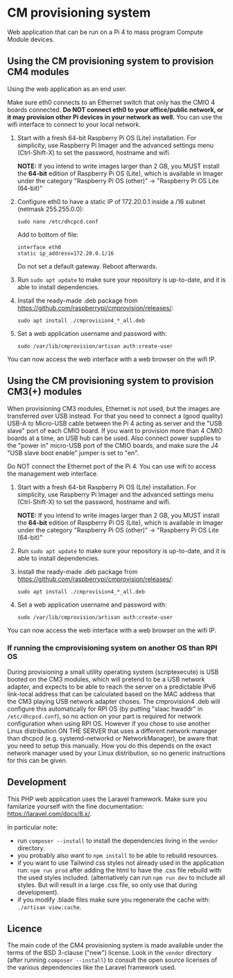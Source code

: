 # CM provisioning system #

Web application that can be run on a Pi 4 to mass program Compute Module devices.


## Using the CM provisioning system to provision CM4 modules ##

Using the web application as an end user.

Make sure eth0 connects to an Ethernet switch that only has the CMIO 4 boards connected. **Do NOT connect eth0 to your office/public network, or it may provision other Pi devices in your network as well.** You can use the wifi interface to connect to your local network.

1. Start with a fresh 64-bit Raspberry Pi OS (Lite) installation.  For simplicity, use Raspberry Pi Imager and the advanced settings menu (Ctrl-Shift-X) to set the password, hostname and wifi.  
    
    **NOTE:** If you intend to write images larger than 2 GB, you MUST install the **64-bit** edition of Raspberry Pi OS (Lite), which is available in Imager under the category "Raspberry Pi OS (other)" -> "Raspberry Pi OS Lite (64-bit)"

1. Configure eth0 to have a static IP of 172.20.0.1 inside a /16 subnet (netmask 255.255.0.0):  
    
    ```
    sudo nano /etc/dhcpcd.conf  
    ```
    
    Add to bottom of file:  

    ```
    interface eth0
    static ip_address=172.20.0.1/16  
    ```

    Do not set a default gateway. Reboot afterwards.

1. Run `sudo apt update` to make sure your repository is up-to-date, and it is able to install dependencies.

1. Install the ready-made .deb package from https://github.com/raspberrypi/cmprovision/releases/:  

    ```
    sudo apt install ./cmprovision4_*_all.deb  
    ```

1. Set a web application username and password with:  

    ```
    sudo /var/lib/cmprovision/artisan auth:create-user  
    ```

You can now access the web interface with a web browser on the wifi IP.

## Using the CM provisioning system to provision CM3(+) modules ##

When provisioning CM3 modules, Ethernet is not used, but the images are transferred over USB instead.
For that you need to connect a (good quality) USB-A to Micro-USB cable between the Pi 4 acting as server and the "USB slave" port of each CMIO board.
If you want to provision more than 4 CMIO boards at a time, an USB hub can be used.
Also connect power supplies to the "power in" micro-USB port of the CMIO boards, and make sure the J4 "USB slave boot enable" jumper is set to "en".

Do NOT connect the Ethernet port of the Pi 4. You can use wifi to access the management web interface.


1. Start with a fresh 64-bit Raspberry Pi OS (Lite) installation.  For simplicity, use Raspberry Pi Imager and the advanced settings menu (Ctrl-Shift-X) to set the password, hostname and wifi.  
    
    **NOTE:** If you intend to write images larger than 2 GB, you MUST install the **64-bit** edition of Raspberry Pi OS (Lite), which is available in Imager under the category "Raspberry Pi OS (other)" -> "Raspberry Pi OS Lite (64-bit)"

1. Run `sudo apt update` to make sure your repository is up-to-date, and it is able to install dependencies.

1. Install the ready-made .deb package from https://github.com/raspberrypi/cmprovision/releases/:  

    ```
    sudo apt install ./cmprovision4_*_all.deb  
    ```

1. Set a web application username and password with:  

    ```
    sudo /var/lib/cmprovision/artisan auth:create-user  
    ```

You can now access the web interface with a web browser on the wifi IP.

### If running the cmprovisioning system on another OS than RPI OS ###

During provisioning a small utility operating system (scriptexecute) is USB booted on the CM3 modules, which will pretend to be a USB network adapter, and expects to be able to reach the server
on a predictable IPv6 link-local address that can be calculated based on the MAC address that the CM3 playing USB network adapter choses.
The cmprovision4 .deb will configure this automatically for RPI OS (by putting "slaac hwaddr" in `/etc/dhcpcd.conf`), so no
action on your part is required for network configuration when using RPI OS.
However if you chose to use another Linux distribution ON THE SERVER that uses a different network manager than dhcpcd (e.g. systemd-networkd or NetworkManager), be aware that you need to setup this manually.
How you do this depends on the exact network manager used by your Linux distribution, so no generic instructions for this can be given.

## Development ##

This PHP web application uses the Laravel framework.
Make sure you familarize yourself with the fine documentation: https://laravel.com/docs/8.x/.

In particular note:
* run `composer --install` to install the dependencies living in the `vendor` directory.
* you probably also want to `npm install` to be able to rebuild resources.
* if you want to use Tailwind css styles not already used in the application run: `npm run prod` after adding the html to have the .css file rebuild with the used styles included. (alternatively can run `npm run dev` to include all styles. But will result in a large .css file, so only use that during development).
* if you modify .blade files make sure you regenerate the cache with: `./artisan view:cache`.

## Licence ##

The main code of the CM4 provisioning system is made available under the terms of the BSD 3-clause ("new") license.
Look in the `vendor` directory (after running `composer --install`) to consult the open source licenses of the various dependencies like the Laravel framework used.

